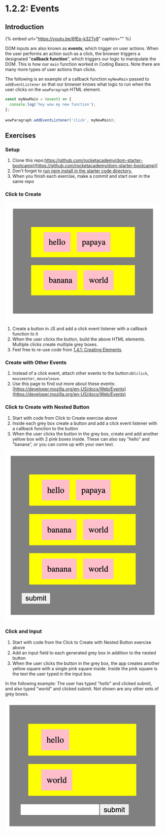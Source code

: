 # 1.2.2: Events

## Introduction

{% embed url="https://youtu.be/6fEp-k32Tv8" caption="" %}

DOM inputs are also known as **events**, which trigger on user actions. When the user performs an action such as a click, the browser triggers a designated "**callback function**", which triggers our logic to manipulate the DOM. This is how our `main` function worked in Coding Basics. Note there are many more types of user actions than clicks.

The following is an example of a callback function `myNewMain` passed to `addEventListener` so that our browser knows what logic to run when the user clicks on the `wowParagraph` HTML element.

```javascript
const myNewMain = (event) => {
  console.log('hey wow my new function');
};

wowParagraph.addEventListener('click', myNewMain);
```

## Exercises

### Setup

1. Clone this repo:[https://github.com/rocketacademy/dom-starter-bootcamp](https://github.com/rocketacademy/dom-starter-bootcamp)[ ](https://github.com/rocketacademy/dom-starter-bootcamp)
2. Don't forget to [run npm install in the starter code directory.](../../course-logistics/required-hardware-and-software.md#eslint-npm-configuration-libraries)
3. When you finish each exercise, make a commit and start over in the same repo

### Click to Create

![](../../../.gitbook/assets/screen-shot-2020-09-29-at-6.52.58-pm.png)

1. Create a button in JS and add a click event listener with a callback function to it
2. When the user clicks the button, build the above HTML elements. Multiple clicks create multiple grey boxes.
3. Feel free to re-use code from [1.4.1: Creating Elements](1.2.1-creating-elements.md#exercises).

### Create with Other Events

1. Instead of a click event, attach other events to the button:`dblclick`, `mouseenter`, `mouseleave`.
2. Use this page to find out more about these events: [https://developer.mozilla.org/en-US/docs/Web/Events](https://developer.mozilla.org/en-US/docs/Web/Events)

### Click to Create with Nested Button

1. Start with code from Click to Create exercise above
2. Inside each grey box create a button and add a click event listener with a callback function to the button
3. When the user clicks the button in the grey box, create and add another yellow box with 2 pink boxes inside. These can also say "hello" and "banana", or you can come up with your own text.

![](../../../.gitbook/assets/screen-shot-2020-10-15-at-5.49.12-pm.png)

### **Click and Input**

1. Start with code from the Click to Create with Nested Button exercise above
2. Add an input field to each generated grey box in addition to the nested button
3. When the user clicks the button in the grey box, the app creates another yellow square with a single pink square inside. Inside the pink square is the text the user typed in the input box.

In the following example: The user has typed "_hello_" and clicked submit, and also typed "_world_" and clicked submit. Not shown are any other sets of grey boxes.

![](../../../.gitbook/assets/screen-shot-2020-10-15-at-5.27.39-pm.png)

